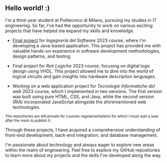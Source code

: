 ## Hello world! :)

I'm a third-year student at Politecnico di Milano, pursuing my studies in IT engineering. 
So far, I've had the opportunity to work on various exciting projects that have helped me expand my skills and knowledge.

+ [Final project](https://github.com/yexin01/ing-sw-2023-ye-rossi-rondi-russo) for *Ingegneria del Software* 2023 course, where I'm developing a Java-based application.
This project has provided me with valuable hands-on experience in software development methodologies, design patterns, and testing.

+ Final project for *Reti Logiche* 2023 course, focusing on digital logic design using VHDL. This project allowed me to dive into the world of logical circuits and gain insights into hardware description languages.

+ Working on a web application project for *Tecnologie Informatiche del web* 2023 course, which I implemented in two versions.
The first version was built using pure HTML, CSS, and Java, while the second version (RIA) incorporated JavaScript alongside the aforementioned web technologies.

<sub>The repositories are still private for courses regolamentations for which i must wait a year after the mark to publish it.</sub>


Through these projects, I have acquired a comprehensive understanding of front-end development, back-end integration, and database management.

I'm passionate about technology and always eager to explore new areas within the realm of engineering. Feel free to explore my GitHub repositories to learn more about my projects and the skills I've developed along the way.
